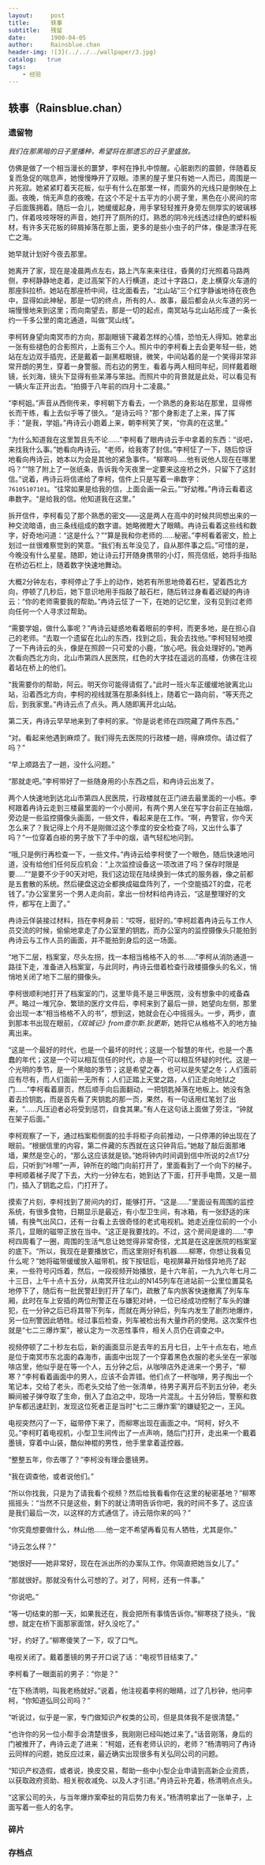 ```yaml
---
layout:     post
title:      轶事
subtitle:   残留
date:       1900-04-05
author:     Rainsblue.chan
header-img: ![3](../../../wallpaper/3.jpg)
catalog:   true
tags:
    - 经验
---
```


## 轶事（Rainsblue.chan）

### 遗留物

*我们在那黑暗的日子里播种，希望将在那遗忘的日子里盛放。*

仿佛是做了一个相当漫长的噩梦，李柯在挣扎中惊醒。心脏剧烈的震颤，伴随着反复而急促的喘息声，她慢慢睁开了双眼。漆黑的屋子里只有她一人而已，周围是一片死寂。她紧紧盯着天花板，似乎有什么在那里一样，而窗外的光线只是倒映在上面。夜晚，悄无声息的夜晚，在这个不足十五平方的小房子里，黑色在小房间的帘子后面簇拥着。随后一会儿，她缓缓起身，用手掌轻轻推开身旁左侧厚实的玻璃移门，伴着吱吱呀呀的声音，她打开了厕所的灯。熟悉的阴冷光线透过绿色的塑料板材，有许多天花板的碎屑掉落在那上面，更多的是些小虫子的尸体，像是漂浮在死亡之海。

她早就计划好今夜去那里。

她离开了家，现在是凌晨两点左右，路上汽车来来往往，昏黄的灯光照着马路两侧，李柯静静地走着，走过高架下的人行横道，走过十字路口，走上横穿火车道的那座斜拉桥。她站在那座桥中间，往北面看去，“北山站”三个红字静谧地待在夜色中，显得如此神秘，那是一切的终点，所有的人、故事，最后都会从火车道的另一端慢慢地来到这里；而向南望去，那是一切的起点，南冥站与北山站形成了一条长约一千多公里的南北通道，叫做“冥山线”。

李柯转身望向南冥市的方向，那副眼镜下藏着怎样的心情，恐怕无人得知。她拿出一张有些褪色的合影照片，上面有三个人。照片中的李柯看上去会更年轻一些，她站在左边双手插兜，还是戴着一副黑框眼镜，微笑，中间站着的是一个笑得非常非常开朗的男生，穿着一身警服。而右边的男生，看着与两人相同年纪，同样戴着眼镜，长刘海，镜头下显得有些呆滞与笨拙。而照片中的背景就是此处，可以看见有一辆火车正开出去。“拍摄于八年前的四月十二凌晨。”

“李柯姐。”声音从西侧传来，李柯朝下方看去，一个熟悉的身影站在那里，显得修长而干练，看上去似乎等了很久。“是诗云吗？”那个身影走了上来，挥了挥手：“是我，学姐。”冉诗云小跑着上来，朝李柯笑了笑，“你真的在这里。”

“为什么知道我在这里暂且先不论......”李柯看了眼冉诗云手中拿着的东西：“说吧，来找我什么事。”她看向冉诗云。“老师，给我寄了封信。”李柯怔了一下，随后惊讶地看向冉诗云，她本以为会是其他的紧急事件。“柳寒吗.....他有说他人现在在哪里吗？”“除了附上了一张纸条，告诉我今天夜里一定要来这座桥之外，只留下了这封信。”说着，冉诗云将信递给了李柯，信件上只是写着一串数字：`76105107101`。“往常如果是给我的信，上面会画一朵云。”“好幼稚。”冉诗云看着这串数字。“是给我的信。他知道我在这里。”

拆开信件，李柯看见了那个熟悉的密文——这是两人在高中的时候共同想出来的一种交流暗语，由三条线组成的数字谱。她略微瞪大了眼睛。冉诗云看着这些线和数字，好奇地问道：“这是什么？”“算是我和你老师的......秘密。”李柯看着密文，脸上划过一丝很难察觉到的笑意。“我们有五年没见了，自从那件事之后。”可惜的是，今晚没有什么星星。随即，她让诗云打开随身携带的小灯，照亮信纸，她将手指贴在桥边石栏上，随着数字快速地舞动。

大概2分钟左右，李柯停止了手上的动作，她若有所思地倚着石栏，望着西北方向，停顿了几秒后，她下意识地用手指敲了敲石栏，随后转过身看着迟疑的冉诗云：“你的老师需要我的帮助。”冉诗云怔了一下，在她的记忆里，没有见到过老师向任何一个人寻求过帮助。

“需要学姐，做什么事呢？”冉诗云疑惑地看着眼前的李柯，而更多地，是在担心自己的老师。“去取一个遗留在北山的东西，找到之后，我会去找他。”李柯轻轻地摸了一下冉诗云的头，像是在照顾一只可爱的小鹿，“放心吧。我会处理好的。”她再次看向西北方向，北山市第四人民医院，红色的大字挂在遥远的高楼，仿佛在注视着站在桥上的他们。

“我需要你的帮助，阿云。明天你可能得请假了。”此时一班火车正缓缓地驶离北山站，沿着西北方向，李柯的视线就落在那条斜线上，随着它一路向前，“等天亮之后，到我家里。”冉诗云点了点头。两人随即离开北山站。

第二天，冉诗云早早地来到了李柯的家。“你是说老师在四院藏了两件东西。”

“对。看起来他遇到麻烦了。我们得先去医院的行政楼一趟，得麻烦你。请过假了吗？”

“早上顺路去了一趟，没什么问题。”

“那就走吧。”李柯带好了一些随身用的小东西之后，和冉诗云出发了。

两个人快速地到达北山市第四人民医院，行政楼就在正门进去最里面的一小栋。李柯跟着冉诗云走到三楼最里面的一个小房间，有两个男人坐在写字台前正在抽烟，旁边是一些监控摄像头画面，一些文件，看起来是在工作。“啊，冉警官，你今天怎么来了？我记得上个月不是刚做过这个季度的安全检查了吗，又出什么事了吗？”一位穿着白褂的男子放下了手中的烟，语气轻松地问到。

“哦,只是例行再检查一下，一些文件。”冉诗云给李柯使了一个眼色，随后快速地问道，没有给他们任何反应机会：“上次监控设备这一项改进了吗？保存时限是要.....”“是要不少于90天对吧，我们这边现在陆续换到一体式的服务器，像之前都是五套散的系统。然后硬盘这边全都换成磁盘阵列了，一个空能插2T的盘，花老钱了。”办公室里另一个男人走向前，拿出一份材料给冉诗云，“这是整理好的文件，都写在上面了。”

冉诗云佯装接过材料，挡在李柯身前：“哎呀，挺好的。”李柯趁着冉诗云与工作人员交流的时候，偷偷地拿走了办公室里的钥匙，而办公室内的监控摄像头只能拍到冉诗云与工作人员的画面，并不能拍到身后的这一场面。

“地下二层，档案室，尽头左拐，找一本相当格格不入的书......”李柯从消防通道一路往下走，准备进入档案室，与此同时，冉诗云借着检查行政楼摄像头的名义，悄悄地关闭了地下二层的摄像头。

李柯很顺利地打开了档案室的门，这里毕竟不是三甲医院，没有想象中的戒备森严。略过一堆冗杂、繁琐的医疗文件后，李柯来到了最后一排，她望向左侧，那里会出现一本“相当格格不入的书”，想到这，她就会在心中摇摇头。一步，两步，直到那本书出现在眼前，*《双城记》from查尔斯.狄更斯*，她将它从格格不入的地方抽离出来。

“这是一个最好的时代，也是一个最坏的时代；这是一个智慧的年代，也是一个愚蠢的年代；这是一个可以相互信任的时代，亦是一个可以相互怀疑的时代。这是一个光明的季节，是一个黑暗的季节；这是希望之春，也可以是失望之冬；人们面前应有尽有，而人们面前一无所有；人们正踏上天堂之路，人们正走向地狱之门......”李柯看着扉页，然后顺手向后面翻动，一把钥匙掉落在地板上。她没有急着去捡钥匙，而是首先看了夹钥匙的那一页，果然，有一句话用红笔划了出来，“......凡压迫者必将受到惩罚，自食其果。”有人在这句话上面做了旁注，“钟就在架子后面。”

李柯观察了一下，通过档案柜侧面的拉手将柜子向前推动，一只停滞的钟出现在了眼前。“根据信里的内容，第二件藏的东西就在这只钟背后。”她敲了敲后面那堵墙，果然是空心的，“那么这应该就是锁。”她将钟内时间调到信中所说的2点17分后，只听到“咔嚓”一声，钟所在的暗门向前打开了，里面看到了一个向下的梯子。李柯顺着梯子爬了下去，大约一分钟左右，她到达了下面，打开手电筒，又是一扇门，插入了钥匙之后，门打开了。

摸索了片刻，李柯找到了房间内的灯，能够打开。“这是......”里面设有周围的监控系统，有很多食物，日期显示是最近，有小型卫生间，有冰箱，有一张舒适的床铺，有换气出风口，还有一台看上去很奇怪的老式电视机。她走近座位前的一个小茶几，显眼的磁带正放在当中。“这正是我要找的。不过，这个房间是谁的......”李柯四周看了一圈，周围的生活气息让她觉得非常奇怪，尤其是在这座医院的档案室的底下。“所以，我现在是要播放它，而这里刚好有机器......柳寒，你想让我看见什么呢？”她将磁带缓缓放入磁带机，按下按钮后，电视屏幕开始怪异地亮了起来，一些符号闪烁着，然后，一段视频开始播放，是十六年前，一九九六年七月二十三日，上午十点十五分，从南冥开往北山的N145列车在进站前一公里位置莫名地停下了，随后有一批民警赶到打开了车门，疏散了车内旅客快速撤离了列车车厢，此时在车上安插的两位刑警正在与嫌犯对峙，一位已经成功控制了车头的嫌犯，在一分钟之后已将其带下列车，而就在两分钟后，列车内发生了剧烈地爆炸，另一位刑警因此牺牲。经过事后检查，列车被检出有大量炸药的使用。这次案件也就是“七二三爆炸案”，被认定为一次恶性事件，相关人员仍在调查之中。

视频停顿了二十秒左右后，新的画面显示是去年的五月七日，上午十点左右，地点是位于南冥市东北面的森海市，画面中出现了一个穿着黑色衣服的老头坐在一家咖啡店里，他似乎是在等一个人，五分钟之后，从咖啡店外走进来一个男子，“柳寒？”李柯看着画面中的男人，应该不会弄错。他们点了一杯咖啡，男子掏出一个笔记本，交给了老头，而老头交给了他一张清单，待男子离开后不到五分钟，老头瞬间被子弹夺取了生命，倒入了血泊之中，现场一片混乱。十五分钟后，警察和救护车都迅速赶到，发现这位死者正是当时“七二三爆炸案”的嫌疑犯之一，王风。

电视突然闪了一下，磁带停下来了，而柳寒出现在画面之中。“阿柯，好久不见。”李柯盯着电视机，小型卫生间传出了一点声响，随后门打开，走出来一个戴着墨镜，穿着中山装，酷似神棍的男性，他手里拿着遥控器。

“整整五年，你去哪了？”李柯没有理会墨镜男。

“我在调查他，或者说他们。”

“所以你找我，只是为了请我看个视频？然后给我看看你在这里的秘密基地？”柳寒摇摇头：“当然不只是这些，剩下的就让清明告诉你吧，我的时间不多了。这应该是我们最后一次，以这样的方式通信了。诗云陪你来的吗？”

“你究竟想要做什么，林山他......他一定不希望再看见有人牺牲，尤其是你。”

“诗云怎么样？”

“她很好——她非常好，现在在派出所的办案队工作。你简直把她当女儿了。”

“那就很好。那就没有什么可想的了。对了，阿柯，还有一件事。”

“你说吧。”

“等一切结束的那一天，如果我还在，我会把所有事情告诉你。”柳寒挠了挠头，“我想，就定在桥下面那家面馆，好久没吃了。”

“好，约好了。”柳寒傻笑了一下，叹了口气。

电视关闭了。戴着墨镜的男子开口说了话：“电视节目结束了。”

李柯看了一眼面前的男子：“你是？”

“在下杨清明，叫我老杨就好。”说着，他注视着李柯的眼睛，过了几秒钟，他问李柯，“你知道弘同公司吗？”

“听说过，似乎是一家，专门做知识产权类的公司，但是具体我不是很清楚。”

“也许你的另一位小帮手会清楚很多，我刚刚已经叫她过来了。”话音刚落，身后的门被推开了，冉诗云走了进来：“柯姐，还有老师认识的，老师？”杨清明问了冉诗云同样的问题，她反应过来，最近确实出现很多有关弘同公司的问题。

“知识产权造假，或者说，换皮交易，帮助一些中小型企业申请到高新企业资质，以获取政府资助、相关税收减免、以及人才引进。”冉诗云补充着，杨清明点点头。

“这家公司的头，与当年爆炸案牵扯的背后势力有关。”杨清明拿出了一张单子，上面写着一些人的名字。

### 碎片



### 存档点











